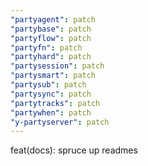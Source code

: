 ```yaml
---
"partyagent": patch
"partybase": patch
"partyflow": patch
"partyfn": patch
"partyhard": patch
"partysession": patch
"partysmart": patch
"partysub": patch
"partysync": patch
"partytracks": patch
"partywhen": patch
"y-partyserver": patch
---
```


feat(docs): spruce up readmes
